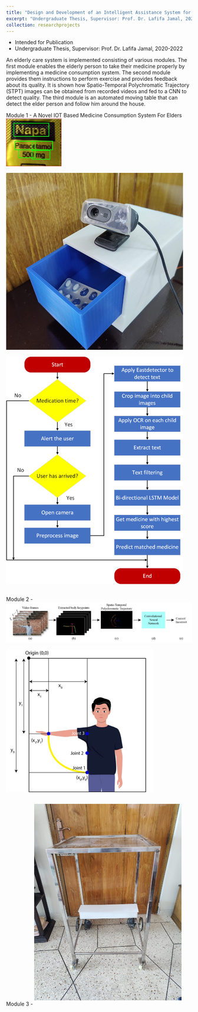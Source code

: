 ```yaml
---
title: "Design and Development of an Intelligent Assistance System for Elderly People"
excerpt: "Undergraduate Thesis, Supervisor: Prof. Dr. Lafifa Jamal, 2020-2022<br/><img src='/images/500x300.png'>"
collection: researchprojects
---
```

* Intended for Publication
* Undergraduate Thesis, Supervisor: Prof. Dr. Lafifa Jamal, 2020-2022

An elderly care system is implemented consisting of various modules. The first module enables the elderly person to take their medicine properly by implementing a medicine consumption system. The second module provides them instructions to perform exercise and provides feedback about its quality. It is shown how Spatio-Temporal Polychromatic Trajectory (STPT) images can be obtained from recorded videos and fed to a CNN to detect quality. The third module is an automated moving table that can detect the elder person and follow him around the house.

Module 1 - A Novel IOT Based Medicine Consumption System For Elders
<img src='/images/medicine/word.jpg' style='width: 150px;max-width:100%;margin-bottom:15px;'>
<img src='/images/medicine/drawer_open.jpg' style='width: 480px;max-width:100%;margin-bottom:15px;'>
<img src='/images/medicine/algorithm_workflow.png' style='width: 480px;max-width:100%;margin-bottom:15px;'>

Module 2 - 
<img src='/images/exercise/methodology_overview.jpg' style='width: 750px;max-width:100%;margin-bottom:15px;'>
<img src='/images/exercise/direction_demonstration.jpg' style='width: 400px;max-width:100%;margin-bottom:15px;'>

Module 3 - 
<img src='/images/table.jpg' style='width: 400px;max-width:100%;margin-bottom:15px;'>